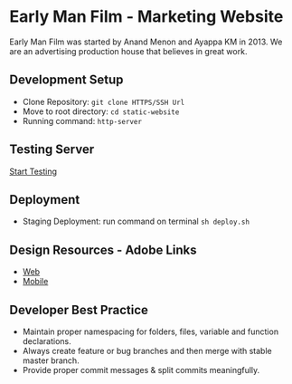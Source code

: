 # Early Man Film - Marketing Website

Early Man Film was started by Anand Menon and Ayappa KM in 2013. We are an advertising production house that believes in great work.

## Development Setup

- Clone Repository: `git clone HTTPS/SSH Url`
- Move to root directory: `cd static-website`
- Running command: `http-server`

## Testing Server

[Start Testing](http://early-man-film-testing.s3-website.ap-south-1.amazonaws.com)

## Deployment

- Staging Deployment: run command on terminal `sh deploy.sh`

## Design Resources - Adobe Links

- [Web](https://xd.adobe.com/view/8c897c3b-2895-4649-6994-a8b7fd082080-fab8/grid)
- [Mobile](https://xd.adobe.com/view/d3b173fa-f9f9-4bcd-57e1-fc889841246a-a580/grid)

## Developer Best Practice

- Maintain proper namespacing for folders, files, variable and function declarations.
- Always create feature or bug branches and then merge with stable master branch.
- Provide proper commit messages & split commits meaningfully.
